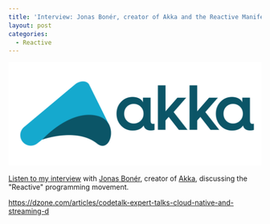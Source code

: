 ```yaml
---
title: 'Interview: Jonas Bonér, creator of Akka and the Reactive Manifesto'
layout: post
categories:
  - Reactive
---
```

![Akka](/images/akka.png)

<a href="https://dzone.com/articles/codetalk-expert-talks-cloud-native-and-streaming-d" rel="noopener" target="_blank">Listen to my interview</a> with <a href="http://jonasboner.com" target="_blank" rel="noopener">Jonas Bonér</a>, creator of <a href="https://akka.io" target="_blank" rel="noopener">Akka</a>, discussing the "Reactive" programming movement.
  
<https://dzone.com/articles/codetalk-expert-talks-cloud-native-and-streaming-d>
